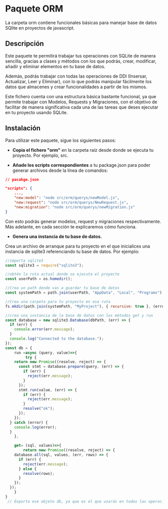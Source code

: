 # Paquete ORM

La carpeta orm contiene funcionales básicas para manejar base de datos SQlite en proyectos de javascript.

## Descripción

Este paquete te permitirá trabajar tus operaciones con SQLite de manera sencilla, gracias a clases y métodos con los que podrás, crear, modificar, añadir y eliminar elementos en tu base de datos.

Además, podrás trabajar con todas las operaciones de DDl (Insersar, Actualizar, Leer y Eliminar), con lo que podrás manipular fácilmente los datos que almacenes y crear funcionalidades a partir de los mismos.

Este fichero cuenta con una estructura básica bastante funcional, ya que permite trabajar con Modelos, Requests y Migraciones, con el objetivo de facilitar de manera significativa cada una de las tareas que deses ejecutar en tu proyecto usando SQLite.

## Instalación

Para utilizar este paquete, sigue los siguientes pasos:

- **Copia el fichero "orm"** en la carpeta raíz desde donde se ejecuta tu proyecto. Por ejemplo, src.

- **Añade los scripts correspondientes** a tu package.json para poder generar archivos desde la línea de comandos:

```json
// pacakge.json

"scripts": {
    ...,
    "new:model": "node src/orm/querys/newModel.js",
    "new:request": "node src/orm/querys/NewRequest.js",
    "new:migration": "node src/orm/querys/newMigration.js"
}
```

Con esto podrás generar modelos, request y migraciones respectivamente. Más adelante, en cada sección te explicaremos cómo funciona.

- **Genera una instancia de tu base de datos.**

Crea un archivo de arranque para tu proyecto en el que inicialices una instancia de sqlite3 referenciando tu base de datos. Por ejemplo:

```javascript
//importa sqlite3
const sqlite3 = require("sqlite3");

//obtén la ruta actual donde se ejecuta el proyecto
const userPath = os.homedir();

//Crea un path donde vas a guardar tu base de datos
const systemPath = path.join(userPath, "AppData", "Local", "Programs");

//Crea una carpeta para tu proyecto en esa ruta
fs.mkdir(path.join(systemPath, "MyProject"), { recursive: true }, (error) => {});

//crea una instancia de la base de datos con los métodos get y run
const database = new sqlite3.Database(dbPath, (err) => {
  if (err) {
    console.error(err.message);
  }
  console.log("Connected to the database.");
});
const db = {
    run =async (query, value)=>{
         try {
    return new Promise((resolve, reject) => {
      const stmt = database.prepare(query, (err) => {
        if (err) {
          reject(err.message);
        }
      });
      stmt.run(value, (err) => {
        if (err) {
          reject(err.message);
        }
        resolve("ok");
      });
    });
  } catch (error) {
    console.log(error);
  }
    },

    get= (sql, values)=>{
        return new Promise((resolve, reject) => {
    database.all(sql, values, (err, rows) => {
      if (err) {
        reject(err.message);
      } else {
        resolve(rows);
      }
    });
  });
    }
}
 // Exporta ese objeto db, ya que es el que usarás en todas las operaciones de paquete
```
